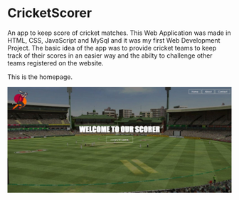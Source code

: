 # CricketScorer
 An app to keep score of cricket matches. This Web Application was made in HTML, CSS, JavaScript and MySql and it was my first Web Development Project. The basic idea of the app was to provide cricket teams to keep track of their scores in an easier way and the abilty to challenge other teams registered on the website.
 
 This is the homepage.
 
 <img src='screenshots/capture1.jpg'>
